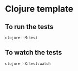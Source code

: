 # Clojure template

## To run the tests

```shell
clojure -M:test
```

## To watch the tests

```shell
clojure -X:test:watch
```

